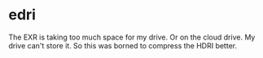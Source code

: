 # edri
 
The EXR is taking too much space for my drive. Or on the cloud drive. My drive can't store it. So this was borned to compress the HDRI better.
